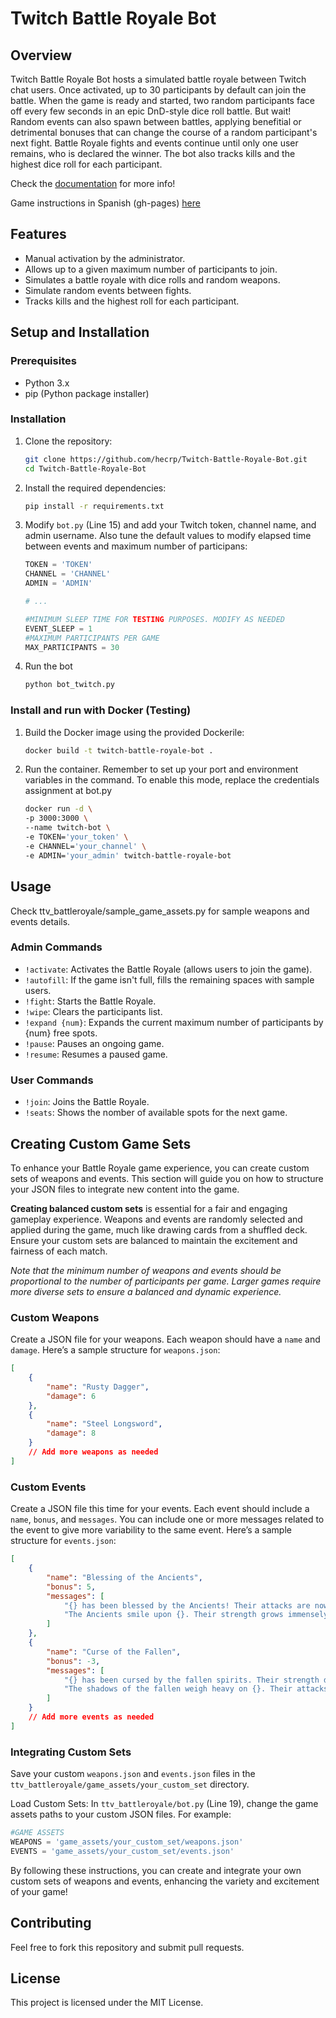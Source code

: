 # Twitch Battle Royale Bot

## Overview

Twitch Battle Royale Bot hosts a simulated battle royale between Twitch chat users. Once activated, up to 30 participants by default can join the battle. When the game is ready and started, two random participants face off every few seconds in an epic DnD-style dice roll battle. But wait! Random events can also spawn between battles, applying benefitial or detrimental bonuses that can change the course of a random participant's next fight. Battle Royale fights and events continue until only one user remains, who is declared the winner. The bot also tracks kills and the highest dice roll for each participant.

Check the [documentation](https://twitch-battle-royale-bot.readthedocs.io) for more info!

Game instructions in Spanish (gh-pages) [here](https://hecrp.github.io/Twitch-Battle-Royale-Bot/)

## Features

- Manual activation by the administrator.
- Allows up to a given maximum number of participants to join.
- Simulates a battle royale with dice rolls and random weapons.
- Simulate random events between fights.
- Tracks kills and the highest roll for each participant.

## Setup and Installation

### Prerequisites

- Python 3.x
- pip (Python package installer)

### Installation

1. Clone the repository:

   ```bash
   git clone https://github.com/hecrp/Twitch-Battle-Royale-Bot.git
   cd Twitch-Battle-Royale-Bot

2. Install the required dependencies:

    ```bash
    pip install -r requirements.txt

3. Modify `bot.py` (Line 15) and add your Twitch token, channel name, and admin username. Also tune the default values to modify elapsed time between events and maximum number of participans:

    ```python
    TOKEN = 'TOKEN'
    CHANNEL = 'CHANNEL'
    ADMIN = 'ADMIN'

    # ...

    #MINIMUM SLEEP TIME FOR TESTING PURPOSES. MODIFY AS NEEDED
    EVENT_SLEEP = 1
    #MAXIMUM PARTICIPANTS PER GAME
    MAX_PARTICIPANTS = 30

4. Run the bot

    ```bash
    python bot_twitch.py

### Install and run with Docker (Testing)

1. Build the Docker image using the provided Dockerile:

    ```bash
    docker build -t twitch-battle-royale-bot .

2. Run the container. Remember to set up your port and environment variables in the command. To enable this mode, replace the credentials assignment at bot.py

    ```bash
    docker run -d \ 
    -p 3000:3000 \ 
    --name twitch-bot \ 
    -e TOKEN='your_token' \ 
    -e CHANNEL='your_channel' \ 
    -e ADMIN='your_admin' twitch-battle-royale-bot 

## Usage

Check ttv_battleroyale/sample_game_assets.py for sample weapons and events details.

### Admin Commands

- `!activate`: Activates the Battle Royale (allows users to join the game).
- `!autofill`: If the game isn't full, fills the remaining spaces with sample users.
- `!fight`: Starts the Battle Royale.
- `!wipe`: Clears the participants list.
- `!expand {num}`: Expands the current maximum number of participants by {num} free spots.
- `!pause`: Pauses an ongoing game.
- `!resume`: Resumes a paused game.

### User Commands

- `!join`: Joins the Battle Royale.
- `!seats`: Shows the nomber of available spots for the next game.

## Creating Custom Game Sets
To enhance your Battle Royale game experience, you can create custom sets of weapons and events. This section will guide you on how to structure your JSON files to integrate new content into the game.

**Creating balanced custom sets** is essential for a fair and engaging gameplay experience. Weapons and events are randomly selected and applied during the game, much like drawing cards from a shuffled deck. Ensure your custom sets are balanced to maintain the excitement and fairness of each match.

*Note that the minimum number of weapons and events should be proportional to the number of participants per game. Larger games require more diverse sets to ensure a balanced and dynamic experience.*

### Custom Weapons
Create a JSON file for your weapons. Each weapon should have a `name` and `damage`. Here’s a sample structure for `weapons.json`:

```JSON
[
    {
        "name": "Rusty Dagger",
        "damage": 6
    },
    {
        "name": "Steel Longsword",
        "damage": 8
    }
    // Add more weapons as needed
]
```

### Custom Events
Create a JSON file this time for your events. Each event should include a `name`, `bonus`, and `messages`. You can include one or more messages related to the event to give more variability to the same event. Here’s a sample structure for `events.json`:

```JSON
[
    {
        "name": "Blessing of the Ancients",
        "bonus": 5,
        "messages": [
            "{} has been blessed by the Ancients! Their attacks are now more powerful.",
            "The Ancients smile upon {}. Their strength grows immensely!"
        ]
    },
    {
        "name": "Curse of the Fallen",
        "bonus": -3,
        "messages": [
            "{} has been cursed by the fallen spirits. Their strength diminishes.",
            "The shadows of the fallen weigh heavy on {}. Their attacks are weakened."
        ]
    }
    // Add more events as needed
]
```

### Integrating Custom Sets

Save your custom `weapons.json` and `events.json` files in the `ttv_battleroyale/game_assets/your_custom_set` directory.

Load Custom Sets: In `ttv_battleroyale/bot.py` (Line 19), change the game assets paths to your custom JSON files. For example:

```python
#GAME ASSETS
WEAPONS = 'game_assets/your_custom_set/weapons.json'
EVENTS = 'game_assets/your_custom_set/events.json'
```

By following these instructions, you can create and integrate your own custom sets of weapons and events, enhancing the variety and excitement of your game!

## Contributing
Feel free to fork this repository and submit pull requests.

## License
This project is licensed under the MIT License.
